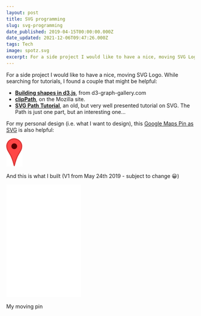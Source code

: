 ```yaml
---
layout: post
title: SVG programming
slug: svg-programming
date_published: 2019-04-15T00:00:00.000Z
date_updated: 2021-12-06T09:47:26.000Z
tags: Tech
image: spotz.svg
excerpt: For a side project I would like to have a nice, moving SVG Logo. While searching for tutorials, I found a couple that might be helpful.
---
```


For a side project I would like to have a nice, moving SVG Logo. While searching for tutorials, I found a couple that might be helpful:

- **[Building shapes in d3.js](https://www.d3-graph-gallery.com/graph/shape.html)**, from d3-graph-gallery.com
- **[clip​Path](https://developer.mozilla.org/en-US/docs/Web/SVG/Element/clipPath)**, on the Mozilla site.
- **[SVG Path Tutorial](http://xahlee.info/js/svg_path_spec.html)**, an old, but very well presented tutorial on SVG. The Path is just one part, but an interesting one...

For my personal design (i.e. what I want to design), this [Google Maps Pin as SVG](https://upload.wikimedia.org/wikipedia/commons/d/d1/Google_Maps_pin.svg) is also helpful: 

![Google pointer](google_map.svg)

And this is what I built (V1 from May 24th 2019 - subject to change 😀)

![My spotz SVG](spotz.svg)

My moving pin
